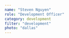 ```yaml
---
name: "Steven Nguyen"
role: "Development Officer"
category: development
filter: "development"
photo: "dallas"
---
```

